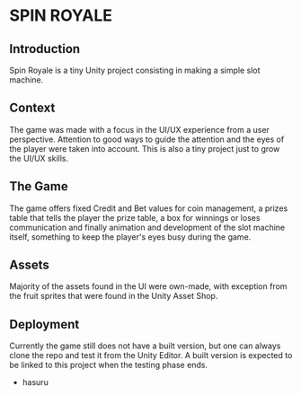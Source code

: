 # SPIN ROYALE

## Introduction
Spin Royale is a tiny Unity project consisting in making a simple slot machine.

## Context
The game was made with a focus in the UI/UX experience from a user perspective.
Attention to good ways to guide the attention and the eyes of the player were taken into account.
This is also a tiny project just to grow the UI/UX skills.

## The Game
The game offers fixed Credit and Bet values for coin management, a prizes table that tells the player the prize table, a box for winnings or loses communication and finally animation and development of the slot machine itself, something to keep the player's eyes busy during the game.

## Assets
Majority of the assets found in the UI were own-made, with exception from the fruit sprites that were found in the Unity Asset Shop.

## Deployment
Currently the game still does not have a built version, but one can always clone the repo and test it from the Unity Editor.
A built version is expected to be linked to this project when the testing phase ends.

- hasuru